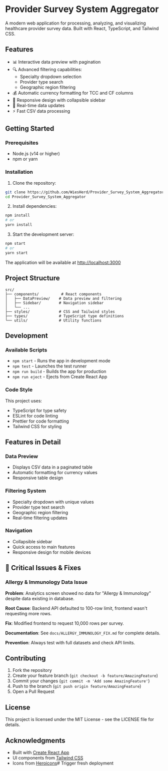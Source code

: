 # Provider Survey System Aggregator

A modern web application for  processing, analyzing, and visualizing healthcare provider survey data. Built with React, TypeScript, and Tailwind CSS.

## Features

- 📊 Interactive data preview with pagination
- 🔍 Advanced filtering capabilities:
  - Specialty dropdown selection
  - Provider type search
  - Geographic region filtering
- 💰 Automatic currency formatting for TCC and CF columns
- 📱 Responsive design with collapsible sidebar
- 🔄 Real-time data updates
- ⚡ Fast CSV data processing

## Getting Started

### Prerequisites

- Node.js (v14 or higher)
- npm or yarn

### Installation

1. Clone the repository:
```bash
git clone https://github.com/WiesHerd/Provider_Survey_System_Aggregator.git
cd Provider_Survey_System_Aggregator
```

2. Install dependencies:
```bash
npm install
# or
yarn install
```

3. Start the development server:
```bash
npm start
# or
yarn start
```

The application will be available at [http://localhost:3000](http://localhost:3000)

## Project Structure

```
src/
├── components/          # React components
│   ├── DataPreview/    # Data preview and filtering
│   ├── Sidebar/        # Navigation sidebar
│   └── ...
├── styles/             # CSS and Tailwind styles
├── types/              # TypeScript type definitions
└── utils/              # Utility functions
```

## Development

### Available Scripts

- `npm start` - Runs the app in development mode
- `npm test` - Launches the test runner
- `npm run build` - Builds the app for production
- `npm run eject` - Ejects from Create React App

### Code Style

This project uses:
- TypeScript for type safety
- ESLint for code linting
- Prettier for code formatting
- Tailwind CSS for styling

## Features in Detail

### Data Preview
- Displays CSV data in a paginated table
- Automatic formatting for currency values
- Responsive table design

### Filtering System
- Specialty dropdown with unique values
- Provider type text search
- Geographic region filtering
- Real-time filtering updates

### Navigation
- Collapsible sidebar
- Quick access to main features
- Responsive design for mobile devices

## 🚨 Critical Issues & Fixes

### Allergy & Immunology Data Issue
**Problem**: Analytics screen showed no data for "Allergy & Immunology" despite data existing in database.

**Root Cause**: Backend API defaulted to 100-row limit, frontend wasn't requesting more rows.

**Fix**: Modified frontend to request 10,000 rows per survey.

**Documentation**: See `docs/ALLERGY_IMMUNOLOGY_FIX.md` for complete details.

**Prevention**: Always test with full datasets and check API limits.

## Contributing

1. Fork the repository
2. Create your feature branch (`git checkout -b feature/AmazingFeature`)
3. Commit your changes (`git commit -m 'Add some AmazingFeature'`)
4. Push to the branch (`git push origin feature/AmazingFeature`)
5. Open a Pull Request

## License

This project is licensed under the MIT License - see the LICENSE file for details.

## Acknowledgments

- Built with [Create React App](https://create-react-app.dev/)
- UI components from [Tailwind CSS](https://tailwindcss.com/)
- Icons from [Heroicons](https://heroicons.com/)#   T r i g g e r   f r e s h   d e p l o y m e n t  
 